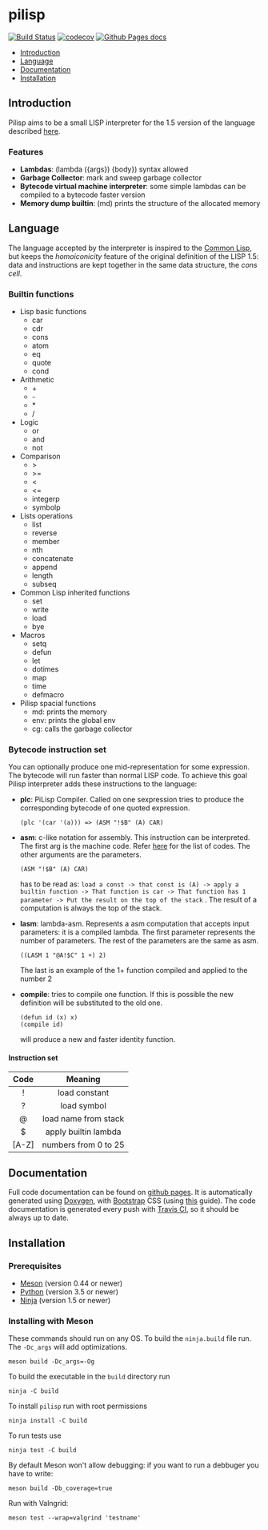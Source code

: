 # pilisp #

[![Build Status](https://travis-ci.com/parof/pilisp.svg?token=tdfVkJVdJvEzUpskJRQE&branch=master)](https://travis-ci.com/parof/pilisp) [![codecov](https://codecov.io/gh/parof/pilisp/branch/master/graph/badge.svg)](https://codecov.io/gh/parof/pilisp) [![Github Pages docs](https://img.shields.io/badge/docs-ghpages-blue.svg)](https://parof.github.io/pilisp/)

* [Introduction](#introduction)
* [Language](#language)
* [Documentation](#documentation)
* [Installation](#installation)

## Introduction ##

Pilisp aims to be a small LISP interpreter for the 1.5 version of the language described [here](http://www.softwarepreservation.org/projects/LISP/book/LISP%201.5%20Programmers%20Manual.pdf).

### Features ###

* **Lambdas**: (lambda ({args}) {body}) syntax allowed
* **Garbage Collector**: mark and sweep garbage collector
* **Bytecode virtual machine interpreter**: some simple lambdas can be compiled to a bytecode faster version
* **Memory dump builtin**: (md) prints the structure of the allocated memory

## Language ##

The language accepted by the interpreter is inspired to the [Common Lisp](https://en.wikipedia.org/wiki/Common_Lisp), but keeps the _homoiconicity_ feature of the original definition of the LISP 1.5: data and instructions are kept together in the same data structure, the _cons cell_.

### Builtin functions ###

* Lisp basic functions
    * car
    * cdr
    * cons 
    * atom
    * eq
    * quote
    * cond
* Arithmetic
    * \+
    * \-
    * \*
    * \/
* Logic
    * or
    * and 
    * not
* Comparison
    * \>
    * \>=
    * \<
    * \<=
    * integerp
    * symbolp
* Lists operations
    * list
    * reverse
    * member 
    * nth
    * concatenate
    * append
    * length
    * subseq
* Common Lisp inherited functions
    * set
    * write
    * load
    * bye
* Macros
    * setq
    * defun
    * let
    * dotimes
    * map
    * time
    * defmacro
* Pilisp spacial functions
    * md: prints the memory
    * env: prints the global env
    * cg: calls the garbage collector

### Bytecode instruction set ###

You can optionally produce one mid-representation for some expression. The bytecode will run faster than normal LISP code. 
To achieve this goal Pilisp interpreter adds these instructions to the language: 

* **plc**: PiLisp Compiler. Called on one sexpression tries to produce the corresponding bytecode of one quoted expression.
    
    ```
    (plc '(car '(a))) => (ASM "!$B" (A) CAR)
    ```

* **asm**: c-like notation for assembly. This instruction can be interpreted. The first arg is the machine code. Refer [here](#instructionset) for the list of codes. The other arguments are the parameters.

    ```
    (ASM "!$B" (A) CAR)
    ```
    has to be read as: `load a const -> that const is (A) -> apply a builtin function -> That function is car -> That function has 1 parameter -> Put the result on the top of the stack` . The result of a computation is always the top of the stack.

* **lasm**: lambda-asm. Represents a asm computation that accepts input parameters: it is a compiled lambda. The first parameter represents the number of parameters. The rest of the parameters are the same as asm.

    ```
    ((LASM 1 "@A!$C" 1 +) 2)
    ```
    The last is an example of the 1+ function compiled and  applied to the number 2

* **compile**: tries to compile one function. If this is possible the new definition will be substituted to the old one.

    ```
    (defun id (x) x)
    (compile id)
    ```
    will produce a new and faster identity function.
    

#### Instruction set ####
| Code        | Meaning         |
| :---:       | :---:           |
| !           | load constant   |
| ?           | load symbol     |
| @           | load name from stack     |
| $           | apply builtin lambda      |
| \[A-Z\]     | numbers from 0 to 25     |


## Documentation ##

Full code documentation can be found on [github pages](https://parof.github.io/pilisp/). It is automatically generated using [Doxygen](http://www.stack.nl/~dimitri/doxygen/), with [Bootstrap](https://getbootstrap.com/) CSS (using [this](https://github.com/Velron/doxygen-bootstrapped) guide). The code documentation is generated every push with [Travis CI](https://travis-ci.org/), so it should be always up to date.

## Installation ##

### Prerequisites ###

* [Meson](http://mesonbuild.com/)   (version 0.44 or newer)
* [Python](https://www.python.org/) (version 3.5 or newer)
* [Ninja](https://ninja-build.org/) (version 1.5 or newer)

### Installing with Meson ###

These commands should run on any OS. To build the `ninja.build` file run. The `-Dc_args` will add optimizations.

```
meson build -Dc_args=-Og
```

To build the executable in the `build` directory run

```
ninja -C build
```

To install `pilisp` run with root permissions

```
ninja install -C build
```

To run tests use

```
ninja test -C build
```

By default Meson won't allow debugging: if you want to run a debbuger you have to write:
```
meson build -Db_coverage=true
```

Run with Valngrid:
```
meson test --wrap=valgrind 'testname'
```